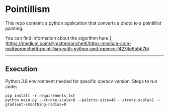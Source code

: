 # Pointillism #
This repo contains a python application that converts a photo to a pointillist painting.

You can find information about the algorithm here.](https://medium.com/@matteoronchetti/https-medium-com-matteoronchetti-pointillism-with-python-and-opencv-f4274e6bbb7b)

----
## Execution ##
Python 3.8 environment needed for specific opencv version.  Steps to run code:
```
pip install -r requirements.txt
python main.py --stroke-scale=0 --palette-size=48 --stroke-scale=2 --gradient-smoothing-radius=0
```
